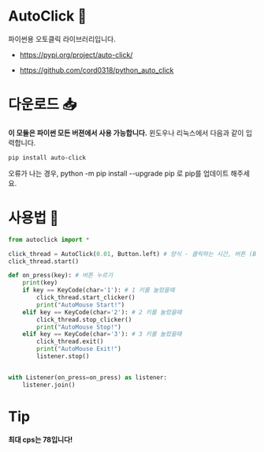 # AutoClick 📱
파이썬용 오토클릭 라이브러리입니다.

* https://pypi.org/project/auto-click/
- https://github.com/cord0318/python_auto_click

# 다운로드 📥
**이 모듈은 파이썬 모든 버젼에서 사용 가능합니다.**
윈도우나 리눅스에서 다음과 같이 입력합니다.
```
pip install auto-click
```
오류가 나는 경우, python -m pip install --upgrade pip 로 pip를 업데이트 해주세요.

# 사용법 🤖
```python
from autoclick import *

click_thread = AutoClick(0.01, Button.left) # 양식 - 클릭하는 시간, 버튼 (Button.left | Button.right)
click_thread.start()

def on_press(key): # 버튼 누르기
    print(key)
    if key == KeyCode(char='1'): # 1 키를 눌렀을때
        click_thread.start_clicker()
        print("AutoMouse Start!")
    elif key == KeyCode(char='2'): # 2 키를 눌렀을때
        click_thread.stop_clicker()
        print("AutoMouse Stop!")
    elif key == KeyCode(char='3'): # 3 키를 눌렀을때
        click_thread.exit()
        print("AutoMouse Exit!")
        listener.stop()


with Listener(on_press=on_press) as listener:
    listener.join()
```

# Tip
**최대 cps는 78입니다!**
